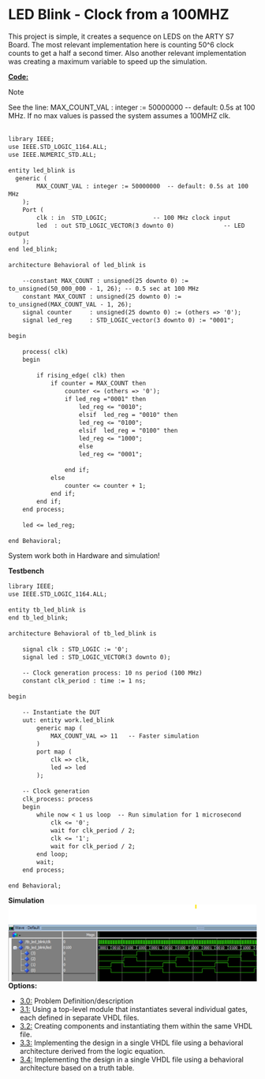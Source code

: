 # LED Blink - Clock from a 100MHZ

This project is simple, it creates a sequence on LEDS on the ARTY S7 Board. The most relevant implementation here is counting 50^6 clock counts to get a half a second timer.
Also another relevant implementation was creating a maximum variable to speed up the simulation.

<ins>**Code:**</ins>
> [!NOTE]
>See the line: MAX_COUNT_VAL : integer := 50000000  -- default: 0.5s at 100 MHz. If no max values is passed the system assumes a 100MHZ clk.
```

library IEEE;
use IEEE.STD_LOGIC_1164.ALL;
use IEEE.NUMERIC_STD.ALL;

entity led_blink is
  generic (
        MAX_COUNT_VAL : integer := 50000000  -- default: 0.5s at 100 MHz
    );
    Port (
        clk : in  STD_LOGIC;             -- 100 MHz clock input
        led  : out STD_LOGIC_VECTOR(3 downto 0)              -- LED output
    );
end led_blink;

architecture Behavioral of led_blink is

    --constant MAX_COUNT : unsigned(25 downto 0) := to_unsigned(50_000_000 - 1, 26); -- 0.5 sec at 100 MHz
	constant MAX_COUNT : unsigned(25 downto 0) := to_unsigned(MAX_COUNT_VAL - 1, 26);
    signal counter     : unsigned(25 downto 0) := (others => '0');
    signal led_reg     : STD_LOGIC_vector(3 downto 0) := "0001";

begin

    process( clk)
    begin
       
        if rising_edge( clk) then
            if counter = MAX_COUNT then
                counter <= (others => '0');
                if led_reg ="0001" then
                    led_reg <= "0010";
                    elsif  led_reg = "0010" then
                    led_reg <= "0100";
                    elsif  led_reg = "0100" then
                    led_reg <= "1000";
                    else
                    led_reg <= "0001";
                      
                end if;
            else
                counter <= counter + 1;
            end if;
        end if;
    end process;

    led <= led_reg;

end Behavioral;

```
System work both in Hardware and simulation!

**Testbench**

```
library IEEE;
use IEEE.STD_LOGIC_1164.ALL;

entity tb_led_blink is
end tb_led_blink;

architecture Behavioral of tb_led_blink is

    signal clk : STD_LOGIC := '0';
    signal led : STD_LOGIC_VECTOR(3 downto 0);

    -- Clock generation process: 10 ns period (100 MHz)
    constant clk_period : time := 1 ns;

begin

    -- Instantiate the DUT
    uut: entity work.led_blink
        generic map (
            MAX_COUNT_VAL => 11   -- Faster simulation
        )
        port map (
            clk => clk,
            led => led
        );

    -- Clock generation
    clk_process: process
    begin
        while now < 1 us loop  -- Run simulation for 1 microsecond
            clk <= '0';
            wait for clk_period / 2;
            clk <= '1';
            wait for clk_period / 2;
        end loop;
        wait;
    end process;

end Behavioral;
```
**Simulation**
 <img src="https://github.com/EdwinMarteZorrilla/ModelSim_FPGA/blob/main/img/led_blink.png"   align="center">  
**Options:**
* [3.0:](https://github.com/EdwinMarteZorrilla/ModelSim_FPGA/blob/main/simplecircuit.md) Problem Definition/description
* [3.1:](https://github.com/EdwinMarteZorrilla/ModelSim_FPGA/tree/main/3.%20Single%20Gates) Using a top-level module that instantiates several individual gates, each defined in separate VHDL files.
* [3.2:](https://github.com/EdwinMarteZorrilla/ModelSim_FPGA/blob/main/3.%20Single%20Gates/opcion2) Creating components and instantiating them within the same VHDL file.
* [3.3:](https://github.com/EdwinMarteZorrilla/ModelSim_FPGA/blob/main/3.%20Single%20Gates/opcion3) Implementing the design in a single VHDL file using a behavioral architecture derived from the logic equation.
* [3.4:](https://github.com/EdwinMarteZorrilla/ModelSim_FPGA/blob/main/3.%20Single%20Gates/opcion4) Implementing the design in a single VHDL file using a behavioral architecture based on a truth table.


